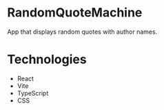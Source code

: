 # RandomQuoteMachine
App that displays random quotes with author names.

# Technologies
- React
- Vite
- TypeScript
- CSS